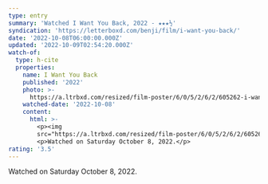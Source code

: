 ```yaml
---
type: entry
summary: 'Watched I Want You Back, 2022 - ★★★½'
syndication: 'https://letterboxd.com/benji/film/i-want-you-back/'
date: '2022-10-08T06:00:00.000Z'
updated: '2022-10-09T02:54:20.000Z'
watch-of:
  type: h-cite
  properties:
    name: I Want You Back
    published: '2022'
    photo: >-
      https://a.ltrbxd.com/resized/film-poster/6/0/5/2/6/2/605262-i-want-you-back-0-600-0-900-crop.jpg?v=a80ad7f02b
    watched-date: '2022-10-08'
    content:
      html: >-
        <p><img
        src="https://a.ltrbxd.com/resized/film-poster/6/0/5/2/6/2/605262-i-want-you-back-0-600-0-900-crop.jpg?v=a80ad7f02b"/></p>
        <p>Watched on Saturday October 8, 2022.</p>
rating: '3.5'
---
```

Watched on Saturday October 8, 2022.
